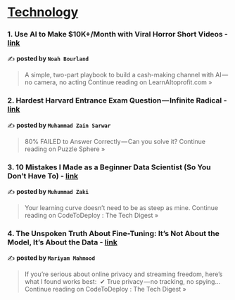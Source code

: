 
<h1><a href=https://medium.com/tag/technology/recommended target="_blank" rel="noopener noreferrer">Technology</a></h1>
<h3>1. Use AI to Make $10K+/Month with Viral Horror Short Videos - <a href="https://learnaitoprofit.com/use-ai-to-make-10k-month-with-viral-horror-short-videos-587d9027d41e?source=rss------technology-5" target="_blank" rel="noopener noreferrer">link</a></h3>

✍️ **posted by `Noah Bourland`**

<blockquote>A simple, two-part playbook to build a cash-making channel with AI — no camera, no acting
Continue reading on LearnAItoprofit.com »</blockquote>

<h3>2. Hardest Harvard Entrance Exam Question — Infinite Radical - <a href="https://medium.com/puzzle-sphere/hardest-harvard-entrance-exam-question-infinite-radical-4363971b7e23?source=rss------technology-5" target="_blank" rel="noopener noreferrer">link</a></h3>

✍️ **posted by `Muhammad Zain Sarwar`**

<blockquote>80% FAILED to Answer Correctly — Can you solve it?
Continue reading on Puzzle Sphere »</blockquote>

<h3>3. 10 Mistakes I Made as a Beginner Data Scientist (So You Don’t Have To) - <a href="https://medium.com/codetodeploy/10-mistakes-i-made-as-a-beginner-data-scientist-so-you-dont-have-to-528122d77af6?source=rss------technology-5" target="_blank" rel="noopener noreferrer">link</a></h3>

✍️ **posted by `Muhummad Zaki`**

<blockquote>Your learning curve doesn’t need to be as steep as mine.
Continue reading on CodeToDeploy : The Tech Digest »</blockquote>

<h3>4. The Unspoken Truth About Fine-Tuning: It’s Not About the Model, It’s About the Data - <a href="https://medium.com/codetodeploy/the-unspoken-truth-about-fine-tuning-its-not-about-the-model-it-s-about-the-data-92996abeb5a8?source=rss------technology-5" target="_blank" rel="noopener noreferrer">link</a></h3>

✍️ **posted by `Mariyam Mahmood`**

<blockquote>If you’re serious about online privacy and streaming freedom, here’s what I found works best:
 ✔ True privacy — no tracking, no spying…
Continue reading on CodeToDeploy : The Tech Digest »</blockquote>

